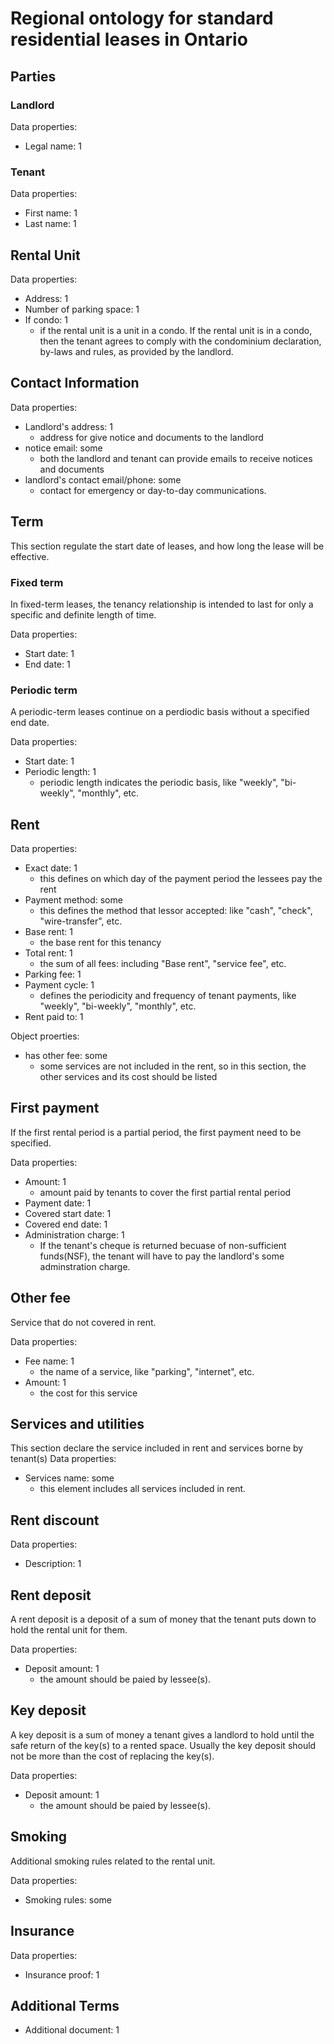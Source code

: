 # Regional ontology for standard residential leases in Ontario 

## Parties 

### Landlord 

Data properties: 
- Legal name: 1 

### Tenant 

Data properties: 
- First name: 1 
- Last name: 1

## Rental Unit 

Data properties: 
- Address: 1
- Number of parking space: 1 
- If condo: 1
    - if the rental unit is a unit in a condo. If the rental unit is in a condo, then the tenant agrees to comply with the condominium declaration, by-laws and rules, as provided by the landlord. 

## Contact Information 

Data properties: 
- Landlord's address: 1 
    - address for give notice and documents to the landlord 
- notice email: some
    - both the landlord and tenant can provide emails to receive notices and documents
- landlord's contact email/phone: some 
    - contact for emergency or day-to-day communications. 


## Term 
This section regulate the start date of leases, and how long the lease will be effective. 

### Fixed term 
In fixed-term leases, the tenancy relationship is intended to last for only a specific and definite length of time.

Data properties: 
- Start date: 1 
- End date: 1 

### Periodic term 
A periodic-term leases continue on a perdiodic basis without a specified end date. 

Data properties: 
- Start date: 1 
- Periodic length: 1
    - periodic length indicates the periodic basis, like "weekly", "bi-weekly", "monthly", etc. 


## Rent 

Data properties: 
- Exact date: 1 
    - this defines on which day of the payment period the lessees pay the rent
- Payment method: some
    - this defines the method that lessor accepted: like "cash", "check", "wire-transfer", etc. 
- Base rent:  1 
    - the base rent for this tenancy
- Total rent: 1 
    - the sum of all fees: including "Base rent", "service fee", etc. 
- Parking fee: 1
- Payment cycle: 1 
    - defines the periodicity and frequency of tenant payments, like "weekly", "bi-weekly", "monthly", etc. 
- Rent paid to: 1


Object proerties: 
- has other fee: some 
    - some services are not included in the rent, so in this section, the other services and its cost should be listed

## First payment 
If the first rental period is a partial period, the first payment need to be specified. 

Data properties: 
- Amount: 1 
    - amount paid by tenants to cover the first partial rental period
- Payment date: 1
- Covered start date: 1 
- Covered end date: 1 
- Administration charge: 1
    - If the tenant's cheque is returned becuase of non-sufficient funds(NSF), the tenant will have to pay the landlord's some adminstration charge. 

## Other fee 
Service that do not covered in rent. 

Data properties: 
- Fee name: 1 
    - the name of a service, like "parking", "internet", etc. 
- Amount: 1
    - the cost for this service

## Services and utilities 
This section declare the service included in rent and services borne by tenant(s)
Data properties: 
- Services name: some 
    - this element includes all services included in rent. 

## Rent discount

Data properties: 
- Description: 1

## Rent deposit 
A rent deposit is a deposit of a sum of money that the tenant puts down to hold the rental unit for them.

Data properties: 
- Deposit amount: 1
    - the amount should be paied by lessee(s). 


## Key deposit 
A key deposit is a sum of money a tenant gives a landlord to hold until the safe return of the key(s) to a rented space. Usually the key deposit should not be more than the cost of replacing the key(s). 

Data properties: 
- Deposit amount: 1
    - the amount should be paied by lessee(s). 


## Smoking 
Additional smoking rules related to the rental unit. 

Data properties: 
- Smoking rules: some 

## Insurance

Data properties: 
- Insurance proof: 1

## Additional Terms 

- Additional document: 1